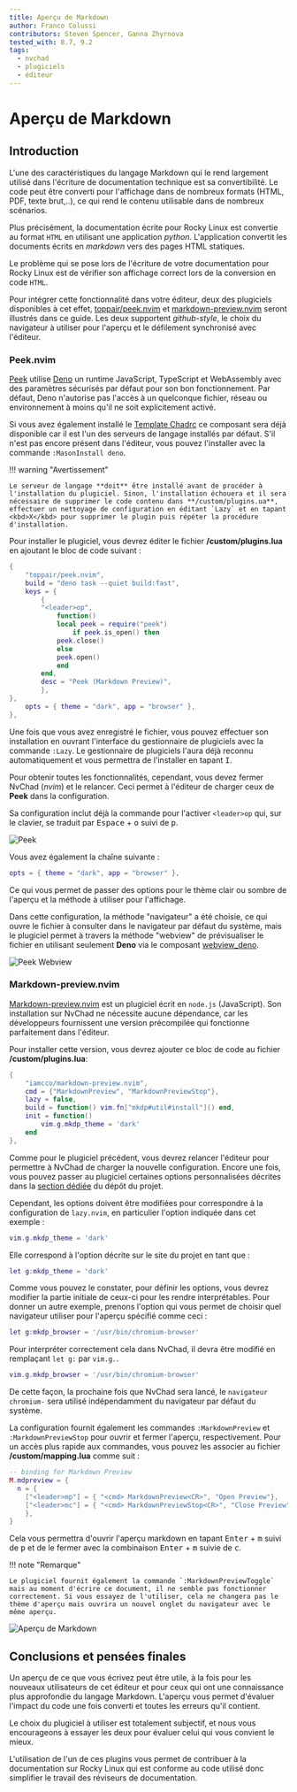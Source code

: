 ```yaml
---
title: Aperçu de Markdown
author: Franco Colussi
contributors: Steven Spencer, Ganna Zhyrnova
tested_with: 8.7, 9.2
tags:
  - nvchad
  - plugiciels
  - éditeur
---
```


# Aperçu de Markdown

## Introduction

L'une des caractéristiques du langage Markdown qui le rend largement utilisé dans l'écriture de documentation technique est sa convertibilité. Le code peut être converti pour l'affichage dans de nombreux formats (HTML, PDF, texte brut,..), ce qui rend le contenu utilisable dans de nombreux scénarios.

Plus précisément, la documentation écrite pour Rocky Linux est convertie au format `HTML` en utilisant une application *python*. L'application convertit les documents écrits en *markdown* vers des pages HTML statiques.

Le problème qui se pose lors de l'écriture de votre documentation pour Rocky Linux est de vérifier son affichage correct lors de la conversion en code `HTML`.

Pour intégrer cette fonctionnalité dans votre éditeur, deux des plugiciels disponibles à cet effet, [toppair/peek.nvim](https://github.com/toppair/peek.nvim) et [markdown-preview.nvim](https://github.com/iamcco/markdown-preview.nvim) seront illustrés dans ce guide. Les deux supportent *github-style*, le choix du navigateur à utiliser pour l'aperçu et le défilement synchronisé avec l'éditeur.

### Peek.nvim

[Peek](https://github.com/toppair/peek.nvim) utilise [Deno](https://deno.com/manual) un runtime JavaScript, TypeScript et WebAssembly avec des paramètres sécurisés par défaut pour son bon fonctionnement. Par défaut, Deno n'autorise pas l'accès à un quelconque fichier, réseau ou environnement à moins qu'il ne soit explicitement activé.

Si vous avez également installé le [Template Chadrc](../template_chadrc.md) ce composant sera déjà disponible car il est l'un des serveurs de langage installés par défaut. S'il n'est pas encore présent dans l'éditeur, vous pouvez l'installer avec la commande `:MasonInstall deno`.

!!! warning "Avertissement"

    Le serveur de langage **doit** être installé avant de procéder à l'installation du plugiciel. Sinon, l'installation échouera et il sera nécessaire de supprimer le code contenu dans **/custom/plugins.ua**, effectuer un nettoyage de configuration en éditant `Lazy` et en tapant <kbd>X</kbd> pour supprimer le plugin puis répéter la procédure d'installation.

Pour installer le plugiciel, vous devrez éditer le fichier **/custom/plugins.lua** en ajoutant le bloc de code suivant :

```lua
{
    "toppair/peek.nvim",
    build = "deno task --quiet build:fast",
    keys = {
        {
        "<leader>op",
            function()
            local peek = require("peek")
                if peek.is_open() then
            peek.close()
            else
            peek.open()
            end
        end,
        desc = "Peek (Markdown Preview)",
        },
},
    opts = { theme = "dark", app = "browser" },
},
```

Une fois que vous avez enregistré le fichier, vous pouvez effectuer son installation en ouvrant l'interface du gestionnaire de plugiciels avec la commande `:Lazy`. Le gestionnaire de plugiciels l'aura déjà reconnu automatiquement et vous permettra de l'installer en tapant <kbd>I</kbd>.

Pour obtenir toutes les fonctionnalités, cependant, vous devez fermer NvChad (*nvim*) et le relancer. Ceci permet à l'éditeur de charger ceux de **Peek** dans la configuration.

Sa configuration inclut déjà la commande pour l'activer `<leader>op` qui, sur le clavier, se traduit par <kbd>Espace</kbd> + <kbd>o</kbd> suivi de <kbd>p</kbd>.

![Peek](./images/peek_command.png)

Vous avez également la chaîne suivante :

```lua
opts = { theme = "dark", app = "browser" },
```

Ce qui vous permet de passer des options pour le thème clair ou sombre de l'aperçu et la méthode à utiliser pour l'affichage.

Dans cette configuration, la méthode "navigateur" a été choisie, ce qui ouvre le fichier à consulter dans le navigateur par défaut du système, mais le plugiciel permet à travers la méthode "webview" de prévisualiser le fichier en utilisant seulement **Deno** via le composant [webview_deno](https://github.com/webview/webview_deno).

![Peek Webview](./images/peek_webview.png)

### Markdown-preview.nvim

[Markdown-preview.nvim](https://github.com/iamcco/markdown-preview.nvim) est un plugiciel écrit en `node.js` (JavaScript). Son installation sur NvChad ne nécessite aucune dépendance, car les développeurs fournissent une version précompilée qui fonctionne parfaitement dans l'éditeur.

Pour installer cette version, vous devrez ajouter ce bloc de code au fichier **/custom/plugins.lua**:

```lua
{
    "iamcco/markdown-preview.nvim",
    cmd = {"MarkdownPreview", "MarkdownPreviewStop"},
    lazy = false,
    build = function() vim.fn["mkdp#util#install"]() end,
    init = function()
        vim.g.mkdp_theme = 'dark'
    end
},
```

Comme pour le plugiciel précédent, vous devrez relancer l'éditeur pour permettre à NvChad de charger la nouvelle configuration. Encore une fois, vous pouvez passer au plugiciel certaines options personnalisées décrites dans la [section dédiée](https://github.com/iamcco/markdown-preview.nvim#markdownpreview-config) du dépôt du projet.

Cependant, les options doivent être modifiées pour correspondre à la configuration de `lazy.nvim`, en particulier l'option indiquée dans cet exemple :

```lua
vim.g.mkdp_theme = 'dark'
```

Elle correspond à l'option décrite sur le site du projet en tant que :

```lua
let g:mkdp_theme = 'dark'
```

Comme vous pouvez le constater, pour définir les options, vous devrez modifier la partie initiale de ceux-ci pour les rendre interprétables. Pour donner un autre exemple, prenons l'option qui vous permet de choisir quel navigateur utiliser pour l'aperçu spécifié comme ceci :

```lua
let g:mkdp_browser = '/usr/bin/chromium-browser'
```

Pour interpréter correctement cela dans NvChad, il devra être modifié en remplaçant `let g:` par `vim.g.`.


```lua
vim.g.mkdp_browser = '/usr/bin/chromium-browser'
```

De cette façon, la prochaine fois que NvChad sera lancé, le `navigateur chromium-` sera utilisé indépendamment du navigateur par défaut du système.

La configuration fournit également les commandes `:MarkdownPreview` et `:MarkdownPreviewStop` pour ouvrir et fermer l'aperçu, respectivement. Pour un accès plus rapide aux commandes, vous pouvez les associer au fichier **/custom/mapping.lua** comme suit :

```lua
-- binding for Markdown Preview
M.mdpreview = {
  n = {
    ["<leader>mp"] = { "<cmd> MarkdownPreview<CR>", "Open Preview"},
    ["<leader>mc"] = { "<cmd> MarkdownPreviewStop<CR>", "Close Preview"},
    },
}
```

Cela vous permettra d'ouvrir l'aperçu markdown en tapant <kbd>Enter</kbd> + <kbd>m</kbd> suivi de <kbd>p</kbd> et de le fermer avec la combinaison <kbd>Enter</kbd> + <kbd>m</kbd> suivie de <kbd>c</kbd>.

!!! note "Remarque"

    Le plugiciel fournit également la commande `:MarkdownPreviewToggle` mais au moment d'écrire ce document, il ne semble pas fonctionner correctement. Si vous essayez de l'utiliser, cela ne changera pas le thème d'aperçu mais ouvrira un nouvel onglet du navigateur avec le même aperçu.

![Aperçu de Markdown](./images/markdown_preview_nvim.png)

## Conclusions et pensées finales

Un aperçu de ce que vous écrivez peut être utile, à la fois pour les nouveaux utilisateurs de cet éditeur et pour ceux qui ont une connaissance plus approfondie du langage Markdown. L'aperçu vous permet d'évaluer l'impact du code une fois converti et toutes les erreurs qu'il contient.

Le choix du plugiciel à utiliser est totalement subjectif, et nous vous encourageons à essayer les deux pour évaluer celui qui vous convient le mieux.

L'utilisation de l'un de ces plugins vous permet de contribuer à la documentation sur Rocky Linux qui est conforme au code utilisé donc simplifier le travail des réviseurs de documentation.
